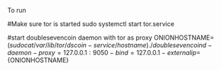 To run

#Make sure tor is started
sudo systemctl start tor.service

#start doublesevencoin daemon with tor as proxy
ONIONHOSTNAME=$(sudo cat /var/lib/tor/dscoin-service/hostname)
./doublesevencoind -daemon -proxy=127.0.0.1:9050 -bind=127.0.0.1 -externalip=${ONIONHOSTNAME}
